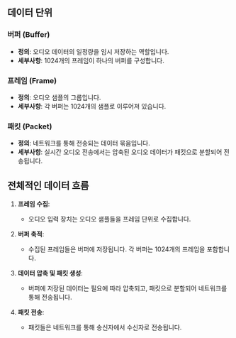 ## 데이터 단위

### 버퍼 (Buffer)

- **정의**: 오디오 데이터의 일정량을 임시 저장하는 역할입니다.
- **세부사항**: 1024개의 프레임이 하나의 버퍼를 구성합니다.

### 프레임 (Frame)

- **정의**: 오디오 샘플의 그룹입니다.
- **세부사항**: 각 버퍼는 1024개의 샘플로 이루어져 있습니다.

### 패킷 (Packet)

- **정의**: 네트워크를 통해 전송되는 데이터 묶음입니다.
- **세부사항**: 실시간 오디오 전송에서는 압축된 오디오 데이터가 패킷으로 분할되어 전송됩니다.

## 전체적인 데이터 흐름

1. **프레임 수집**:

   - 오디오 입력 장치는 오디오 샘플들을 프레임 단위로 수집합니다.

2. **버퍼 축적**:

   - 수집된 프레임들은 버퍼에 저장됩니다. 각 버퍼는 1024개의 프레임을 포함합니다.

3. **데이터 압축 및 패킷 생성**:

   - 버퍼에 저장된 데이터는 필요에 따라 압축되고, 패킷으로 분할되어 네트워크를 통해 전송됩니다.

4. **패킷 전송**:

   - 패킷들은 네트워크를 통해 송신자에서 수신자로 전송됩니다.
